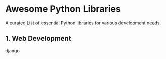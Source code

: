 # Awesome Python Libraries 
A curated List of essential Python libraries for various development needs.
## 1. Web Development
django
